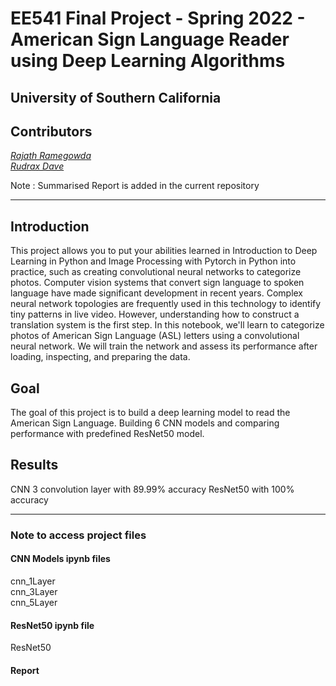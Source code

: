 # EE541 Final Project - Spring 2022 - American Sign Language Reader using Deep Learning Algorithms
## University of Southern California

## Contributors 
*[Rajath Ramegowda](https://github.com/rajathbrgowda)* <br>
*[Rudrax Dave](https://github.com/RudraxDave)*


Note : Summarised Report is added in the current repository 

---

## Introduction

This project allows you to put your abilities learned in Introduction to Deep Learning in Python and Image Processing with Pytorch in Python into practice, such as creating convolutional neural networks to categorize photos. Computer vision systems that convert sign language to spoken language have made significant development in recent years. Complex neural network topologies are frequently used in this technology to identify tiny patterns in live video. However, understanding how to construct a translation system is the first step. In this notebook, we'll learn to categorize photos of American Sign Language (ASL) letters using a convolutional neural network. We will train the network and assess its performance after loading, inspecting, and preparing the data.

## Goal

The goal of this project is to build a deep learning model to read the American Sign Language. Building 6 CNN models and comparing performance with predefined ResNet50 model.

## Results

CNN 3 convolution layer with 89.99% accuracy
ResNet50 with 100% accuracy

---

### Note to access project files

#### CNN Models ipynb files<br>
cnn_1Layer<br>
cnn_3Layer<br>
cnn_5Layer<br>

#### ResNet50 ipynb file<br>
ResNet50

#### Report
